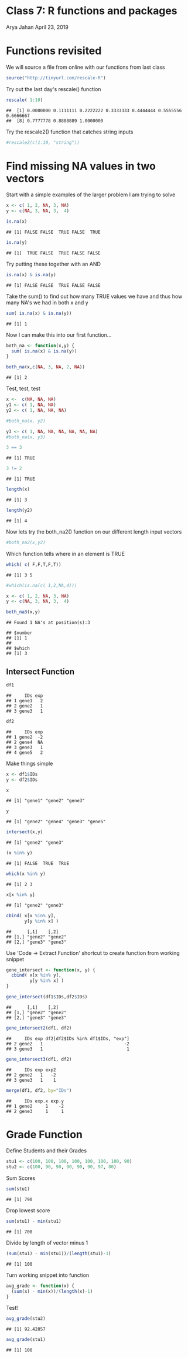 Class 7: R functions and packages
================
Arya Jahan
April 23, 2019

Functions revisited
===================

We will source a file from online with our functions from last class

``` r
source("http://tinyurl.com/rescale-R")
```

Try out the last day's rescale() function

``` r
rescale( 1:10)
```

    ##  [1] 0.0000000 0.1111111 0.2222222 0.3333333 0.4444444 0.5555556 0.6666667
    ##  [8] 0.7777778 0.8888889 1.0000000

Try the rescale2() function that catches string inputs

``` r
#rescale2(c(1:10, "string"))
```

Find missing NA values in two vectors
=====================================

Start with a simple examples of the larger problem I am trying to solve

``` r
x <- c( 1, 2, NA, 3, NA)
y <- c(NA, 3, NA, 3,  4)
```

``` r
is.na(x)
```

    ## [1] FALSE FALSE  TRUE FALSE  TRUE

``` r
is.na(y)
```

    ## [1]  TRUE FALSE  TRUE FALSE FALSE

Try putting these together with an AND

``` r
is.na(x) & is.na(y)
```

    ## [1] FALSE FALSE  TRUE FALSE FALSE

Take the sum() to find out how many TRUE values we have and thus how many NA's we had in both x and y

``` r
sum( is.na(x) & is.na(y))
```

    ## [1] 1

Now I can make this into our first function...

``` r
both_na <- function(x,y) {
  sum( is.na(x) & is.na(y))
}
```

``` r
both_na(x,c(NA, 3, NA, 2, NA))
```

    ## [1] 2

Test, test, test

``` r
x <-  c(NA, NA, NA)
y1 <- c( 1, NA, NA)
y2 <- c( 1, NA, NA, NA)
```

``` r
#both_na(x, y2)
```

``` r
y3 <- c( 1, NA, NA, NA, NA, NA, NA)
#both_na(x, y3)
```

``` r
3 == 3
```

    ## [1] TRUE

``` r
3 != 2
```

    ## [1] TRUE

``` r
length(x)
```

    ## [1] 3

``` r
length(y2)
```

    ## [1] 4

Now lets try the both\_na2() function on our different length input vectors

``` r
#both_na2(x,y2)
```

Which function tells where in an element is TRUE

``` r
which( c( F,F,T,F,T))
```

    ## [1] 3 5

``` r
#which(is.na(c( 1,2,NA,4)))
```

``` r
x <- c( 1, 2, NA, 3, NA)
y <- c(NA, 3, NA, 3,  4)

both_na3(x,y)
```

    ## Found 1 NA's at position(s):3

    ## $number
    ## [1] 1
    ## 
    ## $which
    ## [1] 3

Intersect Function
------------------

``` r
df1
```

    ##     IDs exp
    ## 1 gene1   2
    ## 2 gene2   1
    ## 3 gene3   1

``` r
df2
```

    ##     IDs exp
    ## 1 gene2  -2
    ## 2 gene4  NA
    ## 3 gene3   1
    ## 4 gene5   2

Make things simple

``` r
x <- df1$IDs
y <- df2$IDs

x
```

    ## [1] "gene1" "gene2" "gene3"

``` r
y
```

    ## [1] "gene2" "gene4" "gene3" "gene5"

``` r
intersect(x,y)
```

    ## [1] "gene2" "gene3"

``` r
(x %in% y)
```

    ## [1] FALSE  TRUE  TRUE

``` r
which(x %in% y)
```

    ## [1] 2 3

``` r
x[x %in% y]
```

    ## [1] "gene2" "gene3"

``` r
cbind( x[x %in% y], 
       y[y %in% x] )
```

    ##      [,1]    [,2]   
    ## [1,] "gene2" "gene2"
    ## [2,] "gene3" "gene3"

Use 'Code -&gt; Extract Function' shortcut to create function from working snippet

``` r
gene_intersect <- function(x, y) {
  cbind( x[x %in% y], 
         y[y %in% x] )
}
```

``` r
gene_intersect(df1$IDs,df2$IDs)
```

    ##      [,1]    [,2]   
    ## [1,] "gene2" "gene2"
    ## [2,] "gene3" "gene3"

``` r
gene_intersect2(df1, df2)
```

    ##     IDs exp df2[df2$IDs %in% df1$IDs, "exp"]
    ## 2 gene2   1                               -2
    ## 3 gene3   1                                1

``` r
gene_intersect3(df1, df2)
```

    ##     IDs exp exp2
    ## 2 gene2   1   -2
    ## 3 gene3   1    1

``` r
merge(df1, df2, by="IDs")
```

    ##     IDs exp.x exp.y
    ## 1 gene2     1    -2
    ## 2 gene3     1     1

Grade Function
==============

Define Students and their Grades

``` r
stu1 <- c(100, 100, 100, 100, 100, 100, 100, 90)
stu2 <- c(100, 90, 90, 90, 90, 90, 97, 80)
```

Sum Scores

``` r
sum(stu1)
```

    ## [1] 790

Drop lowest score

``` r
sum(stu1) - min(stu1)
```

    ## [1] 700

Divide by length of vector minus 1

``` r
(sum(stu1) - min(stu1))/(length(stu1)-1)
```

    ## [1] 100

Turn working snippet into function

``` r
avg_grade <- function(x) {
  (sum(x) - min(x))/(length(x)-1)
}
```

Test!

``` r
avg_grade(stu2)
```

    ## [1] 92.42857

``` r
avg_grade(stu1)
```

    ## [1] 100
